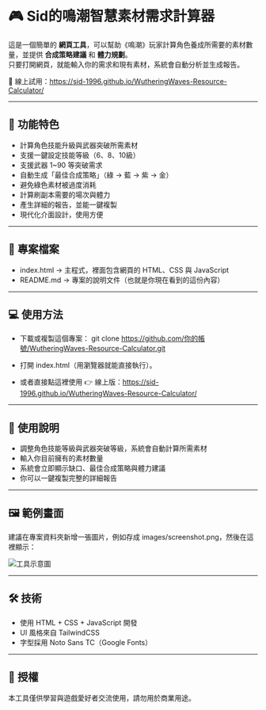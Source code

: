 # 🎮 Sid的鳴潮智慧素材需求計算器

這是一個簡單的 **網頁工具**，可以幫助《鳴潮》玩家計算角色養成所需要的素材數量，並提供 **合成策略建議** 和 **體力規劃**。  
只要打開網頁，就能輸入你的需求和現有素材，系統會自動分析並生成報告。

🔗 線上試用：https://sid-1996.github.io/WutheringWaves-Resource-Calculator/

---

## 🚀 功能特色
- 計算角色技能升級與武器突破所需素材  
- 支援一鍵設定技能等級（6、8、10級）  
- 支援武器 1~90 等突破需求  
- 自動生成「最佳合成策略」（綠 → 藍 → 紫 → 金）  
- 避免綠色素材被過度消耗  
- 計算刷副本需要的場次與體力  
- 產生詳細的報告，並能一鍵複製  
- 現代化介面設計，使用方便  

---

## 📂 專案檔案
- index.html → 主程式，裡面包含網頁的 HTML、CSS 與 JavaScript  
- README.md → 專案的說明文件（也就是你現在看到的這份內容）  

---

## 💻 使用方法
- 下載或複製這個專案：
  git clone https://github.com/你的帳號/WutheringWaves-Resource-Calculator.git

- 打開 index.html（用瀏覽器就能直接執行）。  
- 或者直接點這裡使用 👉 線上版：https://sid-1996.github.io/WutheringWaves-Resource-Calculator/

---

## 📖 使用說明
- 調整角色技能等級與武器突破等級，系統會自動計算所需素材  
- 輸入你目前擁有的素材數量  
- 系統會立即顯示缺口、最佳合成策略與體力建議  
- 你可以一鍵複製完整的詳細報告  

---

## 🖼️ 範例畫面
建議在專案資料夾新增一張圖片，例如存成 images/screenshot.png，然後在這裡顯示：

![工具示意圖](images/screenshot.png)

---

## 🛠 技術
- 使用 HTML + CSS + JavaScript 開發  
- UI 風格來自 TailwindCSS  
- 字型採用 Noto Sans TC（Google Fonts）  

---

## 📜 授權
本工具僅供學習與遊戲愛好者交流使用，請勿用於商業用途。
